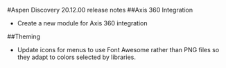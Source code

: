 #Aspen Discovery 20.12.00 release notes
##Axis 360 Integration
- Create a new module for Axis 360 integration

##Theming
- Update icons for menus to use Font Awesome rather than PNG files so they adapt to colors selected by libraries. 